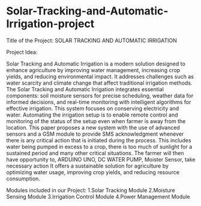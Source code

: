 # Solar-Tracking-and-Automatic-Irrigation-project

Title of the Project: SOLAR TRACKING AND AUTOMATIC IRRIGATION

Project Idea:

Solar Tracking and Automatic Irrigation is a modern solution designed to enhance agriculture by improving water management, increasing crop yields, and reducing environmental impact. It addresses challenges such as water scarcity and climate change that affect traditional irrigation methods. The Solar Tracking and Automatic Irrigation integrates essential components: soil moisture sensors for precise scheduling, weather data for informed decisions, and real-time monitoring with intelligent algorithms for effective irrigation. This system focuses on conserving electricity and water. Automating the irrigation setup is to enable remote control and monitoring of
the status of the setup even when farmer is away from the location. This paper proposes a new system with the use of advanced sensors and a GSM module to provide SMS acknowledgment whenever there is any critical action that is initiated during the process. This includes water being pumped in excess to a crop, there is too much of sunlight for a sustained period and many other critical situations. The farmer will then have opportunity to, ARDUINO UNO, DC WATER PUMP, Moister Sensor, take necessary action It offers a sustainable solution for agriculture by optimizing water usage, improving crop yields, and reducing resource consumption.

Modules included in our Project:
1.Solar Tracking Module
2.Moisture Sensing Module
3.Irrigation Control Module
4.Power Management Module
